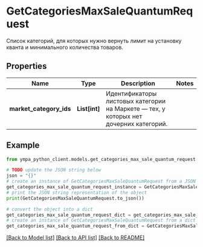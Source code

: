 # GetCategoriesMaxSaleQuantumRequest

Список категорий, для которых нужно вернуть лимит на установку кванта и минимального количества товаров. 

## Properties

Name | Type | Description | Notes
------------ | ------------- | ------------- | -------------
**market_category_ids** | **List[int]** | Идентификаторы листовых категории на Маркете — тех, у которых нет дочерних категорий. | 

## Example

```python
from ympa_python_client.models.get_categories_max_sale_quantum_request import GetCategoriesMaxSaleQuantumRequest

# TODO update the JSON string below
json = "{}"
# create an instance of GetCategoriesMaxSaleQuantumRequest from a JSON string
get_categories_max_sale_quantum_request_instance = GetCategoriesMaxSaleQuantumRequest.from_json(json)
# print the JSON string representation of the object
print(GetCategoriesMaxSaleQuantumRequest.to_json())

# convert the object into a dict
get_categories_max_sale_quantum_request_dict = get_categories_max_sale_quantum_request_instance.to_dict()
# create an instance of GetCategoriesMaxSaleQuantumRequest from a dict
get_categories_max_sale_quantum_request_from_dict = GetCategoriesMaxSaleQuantumRequest.from_dict(get_categories_max_sale_quantum_request_dict)
```
[[Back to Model list]](../README.md#documentation-for-models) [[Back to API list]](../README.md#documentation-for-api-endpoints) [[Back to README]](../README.md)


